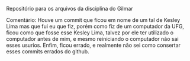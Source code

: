 Repositório para os arquivos da disciplina do Gilmar

Comentário: Houve um commit que ficou em nome de um tal de Kesley Lima mas que fui eu que fiz, porém como fiz de um computador da UFG, ficou como que fosse esse Kesley Lima, talvez por ele ter utilizado o computador antes de mim, e mesmo reiniciando o computador não sai esses usurios. Enfim, ficou errado, e realmente não sei como consertar esses commits errados do github.
